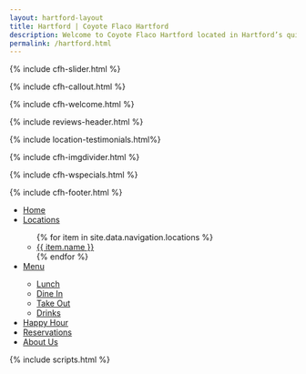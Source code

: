 ```yaml
---
layout: hartford-layout
title: Hartford | Coyote Flaco Hartford
description: Welcome to Coyote Flaco Hartford located in Hartford’s quiet southwest, we’ve been serving up quality Mexican food straight from our parent’s recipes since 1999. Also, we make great margaritas and when the weather is nice, you can sit outside on the patio. On those pesky, dreary winter days and it’s too cold to go outside, WE DELIVER!!
permalink: /hartford.html
---
```

<!-- Slider In Section -->
{% include cfh-slider.html %}
<!-- Call Out Section -->
{% include cfh-callout.html %}
<!-- Location Welcome Section -->
{% include cfh-welcome.html %}
<!-- Review Header Section -->
{% include reviews-header.html %}
<!-- Testimonials Section -->
{% include location-testimonials.html%}
<!-- Image Divider Section -->
{% include cfh-imgdivider.html %}
<!-- Weekly Specials Section -->
{% include cfh-wspecials.html %}
<!-- Footer Section -->
{% include cfh-footer.html %}

<div id="offcanvas" class="uk-offcanvas">
    <div class="uk-offcanvas-bar uk-offcanvas-bar-flip">
        <ul class="uk-nav uk-nav-parent-icon uk-nav-offcanvas" data-uk-nav>
            <!-- home menu  -->
            <li class="uk-parent uk-active" data-uk-dropdown>
                <a href="index.html">
                    Home
                </a>
            </li>
            <!-- Locations menu -->
            <li class="uk-parent" data-uk-dropdown>
                <a href="#">
                    Locations
                </a>
                <div class="uk-dropdown uk-dropdown-navbar uk-dropdown-width-1">
                    <div class="uk-grid uk-dropdown-grid">
                        <div class="uk-width-1-1">
                            <ul class="uk-nav uk-nav-navbar">
                                {% for item in site.data.navigation.locations %}
                                <li>
                                    <a href="{{ item.link }}">
                                        {{ item.name }}
                                    </a>
                                </li>
                                {% endfor %}
                            </ul>
                        </div>
                    </div>
                </div>
            </li>
            <!-- Menu -->
            <li class="uk-parent" data-uk-dropdown="" aria-haspopup="" aria-expanded=""><a href="#">Menu</a>
                <div class="uk-dropdown uk-dropdown-navbar uk-dropdown-width-1 uk-dropdown-bottom" aria-hidden="true"
                    tabindex="" style="top: 70px; left: 0px;">
                    <div class="uk-grid uk-dropdown-grid">
                        <div class="uk-width-1-1">
                            <ul class="uk-nav uk-nav-navbar">
                                <li>
                                    <a href="hartford-lunch.html">
                                        Lunch
                                    </a>
                                </li>
                                <li>
                                    <a href="hartford-dine-in.html">
                                        Dine In
                                    </a>
                                <li>
                                    <a href="hartford-takeout.html">
                                        Take Out
                                    </a>
                                </li>
                                <li>
                                    <a href="hartford-drinks.html">
                                        Drinks
                                    </a>
                                </li>
                            </ul>
                        </div>
                    </div>
                </div>
            </li>
            <!-- Happy Hour -->
            <li class="uk-parent" data-uk-dropdown>
                <a href="happyhour.html">Happy Hour</a>
            </li>
            <!-- Reservations -->
            <li class="uk-parent" data-uk-dropdown>
                <a href="hartford-reservations.html">Reservations</a>
            </li>
            <!-- About Us  -->
            <li class="uk-parent" data-uk-dropdown>
                <a href="about-hartford.html">About Us</a>
            </li>
        </ul>
    </div>
</div>

{% include scripts.html %}